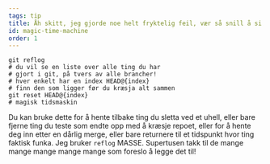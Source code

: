 ```yaml
---
tags: tip
title: Åh skitt, jeg gjorde noe helt fryktelig feil, vær så snill å si at git har en magisk tidsmaskin!?!
id: magic-time-machine
order: 1
---
```


```git
git reflog
# du vil se en liste over alle ting du har
# gjort i git, på tvers av alle brancher!
# hver enkelt har en index HEAD@{index}
# finn den som ligger før du kræsja alt sammen
git reset HEAD@{index}
# magisk tidsmaskin
```

Du kan bruke dette for å hente tilbake ting du sletta ved et uhell, eller bare fjerne ting du teste som endte opp med å kræsje repoet, eller for å hente deg inn etter en dårlig merge, eller bare returnere til et tidspunkt hvor ting faktisk funka. Jeg bruker `reflog` MASSE. Supertusen takk til de mange mange mange mange mange som foreslo å legge det til!
